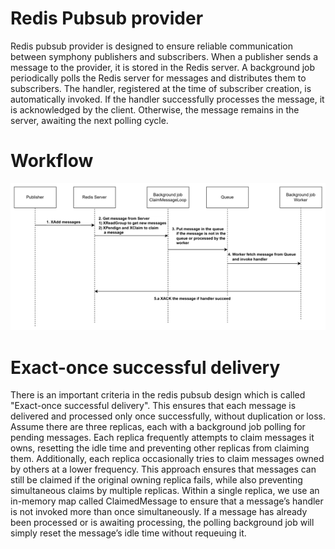# Redis Pubsub provider

Redis pubsub provider is designed to ensure reliable communication between symphony publishers and subscribers. When a publisher sends a message to the provider, it is stored in the Redis server. A background job periodically polls the Redis server for messages and distributes them to subscribers. The handler, registered at the time of subscriber creation, is automatically invoked. If the handler successfully processes the message, it is acknowledged by the client. Otherwise, the message remains in the server, awaiting the next polling cycle.

# Workflow
![img](./redispubsub.png)

# Exact-once successful delivery
There is an important criteria in the redis pubsub design which is called "Exact-once successful delivery". This ensures that each message is delivered and processed only once successfully, without duplication or loss.
Assume there are three replicas, each with a background job polling for pending messages. Each replica frequently attempts to claim messages it owns, resetting the idle time and preventing other replicas from claiming them. Additionally, each replica occasionally tries to claim messages owned by others at a lower frequency. This approach ensures that messages can still be claimed if the original owning replica fails, while also preventing simultaneous claims by multiple replicas.
Within a single replica, we use an in-memory map called ClaimedMessage to ensure that a message’s handler is not invoked more than once simultaneously. If a message has already been processed or is awaiting processing, the polling background job will simply reset the message’s idle time without requeuing it.
